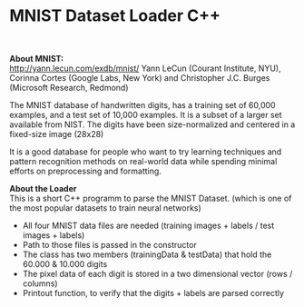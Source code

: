 
<h1> MNIST Dataset Loader C++ </h1><br>

<b> About MNIST: </b><br>
http://yann.lecun.com/exdb/mnist/
Yann LeCun (Courant Institute, NYU), Corinna Cortes (Google Labs, New York)
and Christopher J.C. Burges (Microsoft Research, Redmond)

The MNIST database of handwritten digits, has a training set of 60,000 examples,
and a test set of 10,000 examples. It is a subset of a larger set available from NIST.
The digits have been size-normalized and centered in a fixed-size image (28x28)

It is a good database for people who want to try learning techniques 
and pattern recognition methods on real-world data while spending minimal 
efforts on preprocessing and formatting.

<b> About the Loader </b><br>
This is a short C++ programm to parse the MNIST Dataset.
(which is one of the most popular datasets to train neural networks)

- All four MNIST data files are needed (training images + labels / test images + labels)
- Path to those files is passed in the constructor
- The class has two members (trainingData & testData) that hold the 60.000 & 10.000 digits
- The pixel data of each digit is stored in a two dimensional vector (rows / columns)
- Printout function, to verify that the digits + labels are parsed correctly